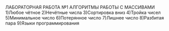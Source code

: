   ЛАБОРАТОРНАЯ РАБОТА №1
  АЛГОРИТМЫ РАБОТЫ С МАССИВАМИ 
  1)Любое чётное
  2)Нечётные числа
  3)Сортировка вниз
  4)Тройка чисел
  5)Минимальное число
  6)Потерянное число
  7)Лишнее число
  8)Разбитая пара
  9)Языки программирования
